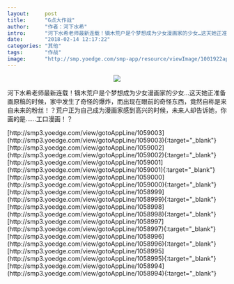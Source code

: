 ```yaml
---
layout:     post
title:      "G点大作战"
author:     "作者：河下水希"
intro:      "河下水希老师最新连载！镝木荒户是个梦想成为少女漫画家的少女…这天她正准备画原稿的时候，家中发生了奇怪的爆炸，而出现在眼前的奇怪东西，竟然自称是来自未来的粉丝！？荒户正为自己成为漫画家感到高兴的时候，未来人却告诉她，你画的是……工口漫画！？"
date:       "2018-02-14 12:17:22"
categories: "其他"
tags:       "作战"
image:      "http://smp.yoedge.com/smp-app/resource/viewImage/1001922appline.png"
---
```

<div style="text-align: center">
<p><img src="http://smp.yoedge.com/smp-app/resource/viewImage/1001922appline.png"/></p>
</div>
<p class="post-meta">
<span>河下水希老师最新连载！镝木荒户是个梦想成为少女漫画家的少女…这天她正准备画原稿的时候，家中发生了奇怪的爆炸，而出现在眼前的奇怪东西，竟然自称是来自未来的粉丝！？荒户正为自己成为漫画家感到高兴的时候，未来人却告诉她，你画的是……工口漫画！？</span>
</p>
[http://smp3.yoedge.com/view/gotoAppLine/1059003](http://smp3.yoedge.com/view/gotoAppLine/1059003){:target="_blank"}
[http://smp3.yoedge.com/view/gotoAppLine/1059002](http://smp3.yoedge.com/view/gotoAppLine/1059002){:target="_blank"}
[http://smp3.yoedge.com/view/gotoAppLine/1059001](http://smp3.yoedge.com/view/gotoAppLine/1059001){:target="_blank"}
[http://smp3.yoedge.com/view/gotoAppLine/1059000](http://smp3.yoedge.com/view/gotoAppLine/1059000){:target="_blank"}
[http://smp3.yoedge.com/view/gotoAppLine/1058999](http://smp3.yoedge.com/view/gotoAppLine/1058999){:target="_blank"}
[http://smp3.yoedge.com/view/gotoAppLine/1058998](http://smp3.yoedge.com/view/gotoAppLine/1058998){:target="_blank"}
[http://smp3.yoedge.com/view/gotoAppLine/1058997](http://smp3.yoedge.com/view/gotoAppLine/1058997){:target="_blank"}
[http://smp3.yoedge.com/view/gotoAppLine/1058996](http://smp3.yoedge.com/view/gotoAppLine/1058996){:target="_blank"}
[http://smp3.yoedge.com/view/gotoAppLine/1058995](http://smp3.yoedge.com/view/gotoAppLine/1058995){:target="_blank"}
[http://smp3.yoedge.com/view/gotoAppLine/1058994](http://smp3.yoedge.com/view/gotoAppLine/1058994){:target="_blank"}


